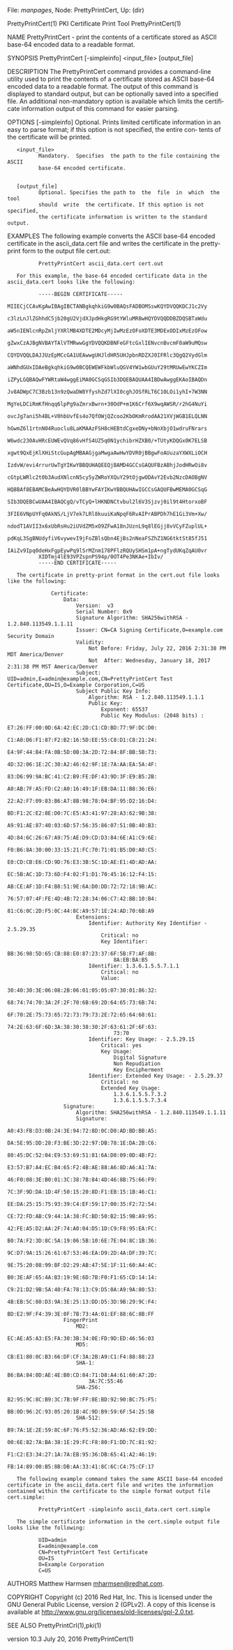 File: *manpages*,  Node: PrettyPrintCert,  Up: (dir)

PrettyPrintCert(1)        PKI Certificate Print Tool        PrettyPrintCert(1)



NAME
       PrettyPrintCert   - print the contents of a certificate stored as ASCII
       base-64 encoded data to a readable format.


SYNOPSIS
       PrettyPrintCert [-simpleinfo] <input_file> [output_file]


DESCRIPTION
       The PrettyPrintCert command provides a  command-line  utility  used  to
       print  the  contents  of  a certificate stored as ASCII base-64 encoded
       data to a readable format.  The output of this command is displayed  to
       standard output, but can be optionally saved into a specified file.  An
       additional non-mandatory option is available which limits the  certifi‐
       cate information output of this command for easier parsing.


OPTIONS
       [-simpleinfo]
              Optional.  Prints  limited certificate information in an easy to
              parse format; if this option is not specified, the  entire  con‐
              tents of the certificate will be printed.


       <input_file>
              Mandatory.  Specifies  the path to the file containing the ASCII
              base-64 encoded certificate.


       [output_file]
              Optional. Specifies the path to  the  file  in  which  the  tool
              should  write  the certificate. If this option is not specified,
              the certificate information is written to the standard output.


EXAMPLES
       The following example converts the ASCII base-64 encoded certificate in
       the ascii_data.cert file and writes the certificate in the pretty-print
       form to the output file cert.out:

              PrettyPrintCert ascii_data.cert cert.out

       For this example, the base-64 encoded certificate data in the ascii_data.cert looks like the following:

              -----BEGIN CERTIFICATE-----
              MIIECjCCAvKgAwIBAgIBCTANBgkqhkiG9w0BAQsFADBOMSswKQYDVQQKDCJ1c2Vy
              c3lzLnJlZGhhdC5jb20gU2VjdXJpdHkgRG9tYWluMR8wHQYDVQQDDBZDQSBTaWdu
              aW5nIENlcnRpZmljYXRlMB4XDTE2MDcyMjIwMzEzOFoXDTE3MDExODIxMzEzOFow
              gZwxCzAJBgNVBAYTAlVTMRwwGgYDVQQKDBNFeGFtcGxlIENvcnBvcmF0aW9uMQsw
              CQYDVQQLDAJJUzEpMCcGA1UEAwwgUHJldHR5UHJpbnRDZXJ0IFRlc3QgQ2VydGlm
              aWNhdGUxIDAeBgkqhkiG9w0BCQEWEWFkbWluQGV4YW1wbGUuY29tMRUwEwYKCZIm
              iZPyLGQBAQwFYWRtaW4wggEiMA0GCSqGSIb3DQEBAQUAA4IBDwAwggEKAoIBAQDn
              Jv8ADWpC7C3Bzb13n9zQwaDW8YfyshZd7lXI0cghJOSfRLT6C10LOi1yhI+7W3NN
              MgYeLDCiRmKfHnqq6lpPg9aZmrxBwrn+30OdP+m1K6Crf6X9wqAWSR/r2hG4NuYi
              ovcJg7ani5h4BL+V0hbUvfEs4o7QfOWjQZcoo2KbOKmRrodAA21XVjWGB1ELQLNN
              hGwmZ6l1rtnN04Ruoclu8LaKMAAzFSH8cHEBtdCgxeDNy+bNnXbjO1wdruFNrars
              W6wdc230AvHRcEUWEvQVq86vHfS4UZ5q0N1ychibrHZXB0/+TUtyKDQGx0K7ELSB
              xgwt9QxEjKlXHiStcGupAgMBAAGjgaMwgaAwHwYDVR0jBBgwFoAUuzaYXWXLiOCH
              IzdvW/evi4rrurUwTgYIKwYBBQUHAQEEQjBAMD4GCCsGAQUFBzABhjJodHRwOi8v
              cGtpLWRlc2t0b3AudXNlcnN5cy5yZWRoYXQuY29tOjgwODAvY2Evb2NzcDAOBgNV
              HQ8BAf8EBAMCBeAwHQYDVR0lBBYwFAYIKwYBBQUHAwIGCCsGAQUFBwMEMA0GCSqG
              SIb3DQEBCwUAA4IBAQCgQ/vTCyQ+lHKNDNCtvbul2l6V3Sjzvj0il9t4HtorxoBF
              3FIE6VNpUYFq0AkNS/LjV7ek7LRl8kuuiKaNpqF6RvAIPrABPDh7hE1Gi3Vm+Xw/
              ndodT1AVII3x6xUbRsHu2iUVdZM5xO9ZFwA18nJUznL9q8lEGjj8vVCyFZuplUL+
              pdKqL3SgBNUdyfiV6vywevI9jFoZBlsQbn4EjBs2nNeaFSZhZ1NG6tktSt85fJ51
              IAiZv9Ipq0deHxFgpEywPq9lSrMZnm178PFlzRQUySHSm1pA+ngTydUKqZqAU0vr
              XIDTmj4lE93VPZspnPS94p/0OT4Pe3NKAe+IbIv/
              -----END CERTIFICATE-----

       The certificate in pretty-print format in the cert.out file looks like the following:

                  Certificate:
                      Data:
                          Version:  v3
                          Serial Number: 0x9
                          Signature Algorithm: SHA256withRSA - 1.2.840.113549.1.1.11
                          Issuer: CN=CA Signing Certificate,O=example.com Security Domain
                          Validity:
                              Not Before: Friday, July 22, 2016 2:31:38 PM MDT America/Denver
                              Not  After: Wednesday, January 18, 2017 2:31:38 PM MST America/Denver
                          Subject: UID=admin,E=admin@example.com,CN=PrettyPrintCert Test Certificate,OU=IS,O=Example Corporation,C=US
                          Subject Public Key Info:
                              Algorithm: RSA - 1.2.840.113549.1.1.1
                              Public Key:
                                  Exponent: 65537
                                  Public Key Modulus: (2048 bits) :
                                      E7:26:FF:00:0D:6A:42:EC:2D:C1:CD:BD:77:9F:DC:D0:
                                      C1:A0:D6:F1:87:F2:B2:16:5D:EE:55:C8:D1:C8:21:24:
                                      E4:9F:44:B4:FA:0B:5D:0B:3A:2D:72:84:8F:BB:5B:73:
                                      4D:32:06:1E:2C:30:A2:46:62:9F:1E:7A:AA:EA:5A:4F:
                                      83:D6:99:9A:BC:41:C2:B9:FE:DF:43:9D:3F:E9:B5:2B:
                                      A0:AB:7F:A5:FD:C2:A0:16:49:1F:EB:DA:11:B8:36:E6:
                                      22:A2:F7:09:83:B6:A7:8B:98:78:04:BF:95:D2:16:D4:
                                      BD:F1:2C:E2:8E:D0:7C:E5:A3:41:97:28:A3:62:9B:38:
                                      A9:91:AE:87:40:03:6D:57:56:35:86:07:51:0B:40:B3:
                                      4D:84:6C:26:67:A9:75:AE:D9:CD:D3:84:6E:A1:C9:6E:
                                      F0:B6:8A:30:00:33:15:21:FC:70:71:01:B5:D0:A0:C5:
                                      E0:CD:CB:E6:CD:9D:76:E3:3B:5C:1D:AE:E1:4D:AD:AA:
                                      EC:5B:AC:1D:73:6D:F4:02:F1:D1:70:45:16:12:F4:15:
                                      AB:CE:AF:1D:F4:B8:51:9E:6A:D0:DD:72:72:18:9B:AC:
                                      76:57:07:4F:FE:4D:4B:72:28:34:06:C7:42:BB:10:B4:
                                      81:C6:0C:2D:F5:0C:44:8C:A9:57:1E:24:AD:70:6B:A9
                          Extensions:
                              Identifier: Authority Key Identifier - 2.5.29.35
                                  Critical: no
                                  Key Identifier:
                                      BB:36:98:5D:65:CB:88:E0:87:23:37:6F:5B:F7:AF:8B:
                                      8A:EB:BA:B5
                              Identifier: 1.3.6.1.5.5.7.1.1
                                  Critical: no
                                  Value:
                                      30:40:30:3E:06:08:2B:06:01:05:05:07:30:01:86:32:
                                      68:74:74:70:3A:2F:2F:70:6B:69:2D:64:65:73:6B:74:
                                      6F:70:2E:75:73:65:72:73:79:73:2E:72:65:64:68:61:
                                      74:2E:63:6F:6D:3A:38:30:38:30:2F:63:61:2F:6F:63:
                                      73:70
                              Identifier: Key Usage: - 2.5.29.15
                                  Critical: yes
                                  Key Usage:
                                      Digital Signature
                                      Non Repudiation
                                      Key Encipherment
                              Identifier: Extended Key Usage: - 2.5.29.37
                                  Critical: no
                                  Extended Key Usage:
                                      1.3.6.1.5.5.7.3.2
                                      1.3.6.1.5.5.7.3.4
                      Signature:
                          Algorithm: SHA256withRSA - 1.2.840.113549.1.1.11
                          Signature:
                              A0:43:FB:D3:0B:24:3E:94:72:8D:0C:D0:AD:BD:BB:A5:
                              DA:5E:95:DD:28:F3:BE:3D:22:97:DB:78:1E:DA:2B:C6:
                              80:45:DC:52:04:E9:53:69:51:81:6A:D0:09:0D:4B:F2:
                              E3:57:B7:A4:EC:B4:65:F2:4B:AE:88:A6:8D:A6:A1:7A:
                              46:F0:08:3E:B0:01:3C:38:7B:84:4D:46:8B:75:66:F9:
                              7C:3F:9D:DA:1D:4F:50:15:20:8D:F1:EB:15:1B:46:C1:
                              EE:DA:25:15:75:93:39:C4:EF:59:17:00:35:F2:72:54:
                              CE:72:FD:AB:C9:44:1A:38:FC:BD:50:B2:15:9B:A9:95:
                              42:FE:A5:D2:AA:2F:74:A0:04:D5:1D:C9:F8:95:EA:FC:
                              B0:7A:F2:3D:8C:5A:19:06:5B:10:6E:7E:04:8C:1B:36:
                              9C:D7:9A:15:26:61:67:53:46:EA:D9:2D:4A:DF:39:7C:
                              9E:75:20:08:99:BF:D2:29:AB:47:5E:1F:11:60:A4:4C:
                              B0:3E:AF:65:4A:B3:19:9E:6D:7B:F0:F1:65:CD:14:14:
                              C9:21:D2:9B:5A:40:FA:78:13:C9:D5:0A:A9:9A:80:53:
                              4B:EB:5C:80:D3:9A:3E:25:13:DD:D5:3D:9B:29:9C:F4:
                              BD:E2:9F:F4:39:3E:0F:7B:73:4A:01:EF:88:6C:8B:FF
                      FingerPrint
                          MD2:
                              EC:AE:A5:A3:E5:FA:30:3B:34:0E:FD:9D:ED:46:56:03
                          MD5:
                              CB:E1:80:0C:B3:66:DF:CF:3A:2B:A9:C1:F4:88:88:23
                          SHA-1:
                              B6:BA:84:0D:AE:4E:B0:CD:84:71:D8:A4:61:60:A7:2D:
                              3A:7C:55:46
                          SHA-256:
                              B2:95:9C:8C:B9:3C:7B:9F:FF:8E:BD:92:90:BC:75:F5:
                              BB:0D:96:2C:93:05:20:1B:4C:9D:B9:59:6F:54:25:5B
                          SHA-512:
                              B9:7A:1E:2E:59:8C:6F:76:F5:52:36:AD:A6:62:E9:DD:
                              00:6E:82:7A:BA:38:1E:29:FC:F8:80:F1:DD:7C:81:92:
                              F1:C2:E3:34:27:1A:7A:EB:95:36:DB:65:41:A2:46:19:
                              FB:14:89:00:B5:8B:DB:AA:33:41:8C:6C:C4:75:CF:17

       The following example command takes the same ASCII base-64 encoded certificate in the ascii_data.cert file and writes the information contained within the certificate to the simple format output file cert.simple:

              PrettyPrintCert -simpleinfo ascii_data.cert cert.simple

       The simple certificate information in the cert.simple output file looks like the following:

              UID=admin
              E=admin@example.com
              CN=PrettyPrintCert Test Certificate
              OU=IS
              O=Example Corporation
              C=US

AUTHORS
       Matthew Harmsen <mharmsen@redhat.com>.


COPYRIGHT
       Copyright (c) 2016 Red Hat, Inc. This is licensed under the GNU General
       Public  License, version 2 (GPLv2). A copy of this license is available
       at http://www.gnu.org/licenses/old-licenses/gpl-2.0.txt.


SEE ALSO
       PrettyPrintCrl(1),pki(1)



version 10.3                     July 20, 2016              PrettyPrintCert(1)
